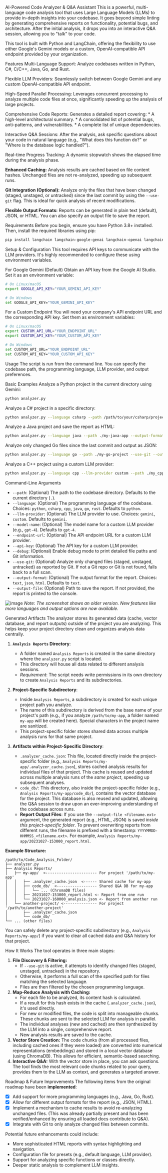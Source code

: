 AI-Powered Code Analyzer & Q&A Assistant
This is a powerful, multi-language code analysis tool that uses Large Language Models (LLMs) to provide in-depth insights into your codebase. It goes beyond simple linting by generating comprehensive reports on functionality, potential bugs, and architecture. After the initial analysis, it drops you into an interactive Q&A session, allowing you to "talk" to your code.

This tool is built with Python and LangChain, offering the flexibility to use either Google's Gemini models or a custom, OpenAI-compatible API endpoint provided by your organization.

Features
Multi-Language Support: Analyze codebases written in Python, C#, C/C++, Java, Go, and Rust.

Flexible LLM Providers: Seamlessly switch between Google Gemini and any custom OpenAI-compatible API endpoint.

High-Speed Parallel Processing: Leverages concurrent processing to analyze multiple code files at once, significantly speeding up the analysis of large projects.

Comprehensive Code Reports: Generates a detailed report covering:
    * A high-level architectural summary.
    * A consolidated list of potential bugs, anti-patterns, and vulnerabilities.
    * A complete list of unique dependencies.

Interactive Q&A Sessions: After the analysis, ask specific questions about your code in natural language (e.g., "What does this function do?" or "Where is the database logic handled?").

Real-time Progress Tracking: A dynamic stopwatch shows the elapsed time during the analysis phase.

**Enhanced Caching:** Analysis results are cached based on file content hashes. Unchanged files are not re-analyzed, speeding up subsequent runs.

**Git Integration (Optional):** Analyze only the files that have been changed (staged, unstaged, or untracked) since the last commit by using the `--use-git` flag. This is ideal for quick analysis of recent modifications.

**Flexible Output Formats:** Reports can be generated in plain text (default), JSON, or HTML. You can also specify an output file to save the report.

Requirements
Before you begin, ensure you have Python 3.8+ installed. Then, install the required libraries using pip:

```bash
pip install langchain langchain-google-genai langchain-openai langchain-community chromadb openai tiktoken
```

Setup & Configuration
This tool requires API keys to communicate with the LLM providers. It's highly recommended to configure these using environment variables.

For Google Gemini (Default)
Obtain an API key from the Google AI Studio.
Set it as an environment variable:
```bash
# On Linux/macOS
export GOOGLE_API_KEY="YOUR_GEMINI_API_KEY"

# On Windows
set GOOGLE_API_KEY="YOUR_GEMINI_API_KEY"
```

For a Custom Endpoint
You will need your company's API endpoint URL and the corresponding API key.
Set them as environment variables:
```bash
# On Linux/macOS
export CUSTOM_API_URL="YOUR_ENDPOINT_URL"
export CUSTOM_API_KEY="YOUR_CUSTOM_API_KEY"

# On Windows
set CUSTOM_API_URL="YOUR_ENDPOINT_URL"
set CUSTOM_API_KEY="YOUR_CUSTOM_API_KEY"
```

Usage
The script is run from the command line. You can specify the codebase path, the programming language, LLM provider, and output preferences.

Basic Examples
Analyze a Python project in the current directory using Gemini:
```bash
python analyzer.py
```

Analyze a C# project in a specific directory:
```bash
python analyzer.py --language csharp --path /path/to/your/csharp/project
```

Analyze a Java project and save the report as HTML:
```bash
python analyzer.py --language java --path ./my-java-app --output-format html --output-file report.html
```

Analyze only changed Go files since the last commit and output as JSON:
```bash
python analyzer.py --language go --path ./my-go-project --use-git --output-format json
```

Analyze a C++ project using a custom LLM provider:
```bash
python analyzer.py --language cpp --llm-provider custom --path ./my_cpp_app
```

Command-Line Arguments
* `--path`: (Optional) The path to the codebase directory. Defaults to the current directory (`.`).
* `--language`: (Optional) The programming language of the codebase. Choices: `python`, `csharp`, `cpp`, `java`, `go`, `rust`. Defaults to `python`.
* `--llm-provider`: (Optional) The LLM provider to use. Choices: `gemini`, `custom`. Defaults to `gemini`.
* `--model-name`: (Optional) The model name for a custom LLM provider (e.g., `gpt-4`). Defaults to `gpt-4`.
* `--endpoint-url`: (Optional) The API endpoint URL for a custom LLM provider.
* `--api-key`: (Optional) The API key for a custom LLM provider.
* `--debug`: (Optional) Enable debug mode to print detailed file paths and Git information.
* `--use-git`: (Optional) Analyze only changed files (staged, unstaged, untracked) as reported by Git. If not a Git repo or Git is not found, falls back to a full scan.
* `--output-format`: (Optional) The output format for the report. Choices: `text`, `json`, `html`. Defaults to `text`.
* `--output-file`: (Optional) Path to save the report. If not provided, the report is printed to the console.

![image](https://github.com/user-attachments/assets/4897f5cb-30a3-4b3f-be5f-8d5cb76d6d97)
*Note: The screenshot shows an older version. New features like more languages and output options are now available.*

Generated Artifacts
The analyzer stores its generated data (cache, vector database, and report outputs) outside of the project you are analyzing. This helps keep your project directory clean and organizes analysis data centrally.

1.  **`Analysis Reports` Directory**:
    *   A folder named `Analysis Reports` is created in the same directory where the `analyzer.py` script is located.
    *   This directory will house all data related to different analysis sessions.
    *   *Requirement*: The script needs write permissions in its own directory to create `Analysis Reports` and its subdirectories.

2.  **Project-Specific Subdirectory**:
    *   Inside `Analysis Reports`, a subdirectory is created for each unique project path you analyze.
    *   The name of this subdirectory is derived from the base name of your project's path (e.g., if you analyze `/path/to/my-app`, a folder named `my-app` will be created here). Special characters in the project name are sanitized.
    *   This project-specific folder stores shared data across multiple analysis runs for that same project.

3.  **Artifacts within Project-Specific Directory**:
    *   `.analyzer_cache.json`: This file, located directly inside the project-specific folder (e.g., `Analysis Reports/my-app/.analyzer_cache.json`), stores cached analysis results for individual files of that project. This cache is reused and updated across multiple analysis runs of the *same project*, speeding up subsequent analyses.
    *   `code_db/`: This directory, also inside the project-specific folder (e.g., `Analysis Reports/my-app/code_db/`), contains the vector database for the project. This database is also reused and updated, allowing the Q&A session to draw upon an ever-improving understanding of the codebase across runs.
    *   **Report Output Files**: If you use the `--output-file <filename.ext>` argument, the generated report (e.g., HTML, JSON) is saved *inside this project-specific folder*. To prevent overwriting reports from different runs, the filename is prefixed with a timestamp: `YYYYMMDD-HHMMSS_<filename.ext>`. For example, `Analysis Reports/my-app/20231027-153000_report.html`.

**Example Structure:**
```
/path/to/Code_Analysis_Folder/
├── analyzer.py
├── Analysis Reports/
│   ├── my-app/  <----------------------- For project '/path/to/my-app'
│   │   ├── .analyzer_cache.json  <------ Shared cache for my-app
│   │   ├── code_db/  <------------------ Shared Q&A DB for my-app
│   │   │   └── ... (ChromaDB files)
│   │   ├── 20231027-153000_report.html <- Report from one run
│   │   └── 20231027-160000_analysis.json <- Report from another run
│   └── another-project/ <--------------- For project '/path/to/another-project'
│       ├── .analyzer_cache.json
│       └── code_db/
└── ... (other files)
```

You can safely delete any project-specific subdirectory (e.g., `Analysis Reports/my-app/`) if you want to clear all cached data and Q&A history for that project.

How It Works
The tool operates in three main stages:

1.  **File Discovery & Filtering:**
    *   If `--use-git` is active, it attempts to identify changed files (staged, unstaged, untracked) in the repository.
    *   Otherwise, it performs a full scan of the specified path for files matching the selected language.
    *   Files are then filtered by the chosen programming language.
2.  **Map-Reduce Analysis with Caching:**
    *   For each file to be analyzed, its content hash is calculated.
    *   If a result for this hash exists in the cache (`.analyzer_cache.json`), it's used directly.
    *   For new or modified files, the code is split into manageable chunks. These chunks are sent to the selected LLM for analysis in parallel.
    *   The individual analyses (new and cached) are then synthesized by the LLM into a single, comprehensive report.
    *   New analysis results are saved to the cache.
3.  **Vector Store Creation:** The code chunks (from all processed files, including cached ones if they were loaded) are converted into numerical representations (embeddings) and stored in a local vector database (using ChromaDB). This allows for efficient, semantic-based searching.
4.  **Interactive Q&A:** With the vector store in place, you can ask questions. The tool finds the most relevant code chunks related to your query, provides them to the LLM as context, and generates a targeted answer.

Roadmap & Future Improvements
The following items from the original roadmap have been **implemented**:
*   [x] Add support for more programming languages (e.g., Java, Go, Rust).
*   [x] Allow for different output formats for the report (e.g., JSON, HTML).
*   [x] Implement a mechanism to cache results to avoid re-analyzing unchanged files. (This was already partially present and has been verified/enhanced by ensuring all loaded docs contribute to Q&A).
*   [x] Integrate with Git to only analyze changed files between commits.

Potential future enhancements could include:
*   More sophisticated HTML reports with syntax highlighting and navigation.
*   Configuration file for presets (e.g., default language, LLM provider).
*   Support for analyzing specific functions or classes directly.
*   Deeper static analysis to complement LLM insights.
